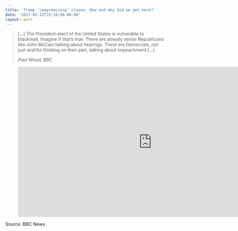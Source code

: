 ```yaml
---
title: 'Trump ‘compromising’ claims: How and why did we get here?'
date: '2017-01-12T15:34:00-08:00'
layout: post
---
```


> \[…\] The President-elect of the United States is vulnerable to blackmail. Imagine if that’s true. There are already senior Republicans like John McCain talking about hearings. There are Democrats, not just wishful thinking on their part, talking about impeachment \[…\]
> 
> <cite>Paul Wood, BBC</cite>

<figure class="wp-block-embed is-type-rich is-provider-embed-handler wp-block-embed-embed-handler wp-embed-aspect-16-9 wp-has-aspect-ratio"><div class="wp-block-embed__wrapper"><iframe allow="accelerometer; autoplay; clipboard-write; encrypted-media; gyroscope; picture-in-picture" allowfullscreen="" frameborder="0" height="473" src="https://www.youtube.com/embed/hNih-yjYKyg?feature=oembed" title="Trump 'compromising' claims: How and why did we get here? BBC News" width="840"></iframe></div></figure>Source: BBC News